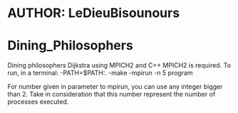 # AUTHOR: LeDieuBisounours
# Dining_Philosophers
Dining philosophers Dijkstra using MPICH2 and C++
MPICH2 is required.
To run, in a terminal:
-PATH=$PATH:.
-make
-mpirun -n 5 program

For number given in parameter to mpirun, you can use any integer bigger than 2.
Take in consideration that this number represent the number of processes 
executed.
